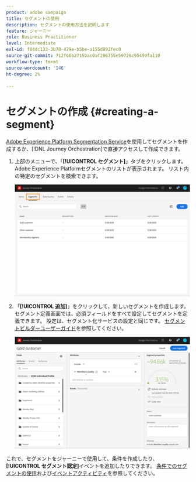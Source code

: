 ```yaml
---
product: adobe campaign
title: セグメントの使用
description: セグメントの使用方法を説明します
feature: ジャーニー
role: Business Practitioner
level: Intermediate
exl-id: f84dc133-3b70-479e-b5be-a155d892fec0
source-git-commit: 712f66b2715bac0af206755e59728c95499fa110
workflow-type: tm+mt
source-wordcount: '146'
ht-degree: 2%

---
```


# セグメントの作成 {#creating-a-segment}

[Adobe Experience Platform Segmentation Service](https://docs.adobe.com/content/help/en/experience-platform/segmentation/home.html)を使用してセグメントを作成するか、[!DNL Journey Orchestration]で直接アクセスして作成できます。

1. 上部のメニューで、「**[!UICONTROL セグメント]**」タブをクリックします。 Adobe Experience Platformセグメントのリストが表示されます。 リスト内の特定のセグメントを検索できます。

   ![](../assets/segment1.png)

1. 「**[!UICONTROL 追加]**」をクリックして、新しいセグメントを作成します。 セグメント定義画面では、必須フィールドをすべて設定してセグメントを定義できます。 設定は、セグメント化サービスの設定と同じです。 [セグメントビルダーユーザーガイド](https://docs.adobe.com/content/help/en/experience-platform/segmentation/ui/overview.html)を参照してください。

   ![](../assets/segment2.png)

これで、セグメントをジャーニーで使用して、条件を作成したり、**[!UICONTROL セグメント認定]**&#x200B;イベントを追加したりできます。 [条件でのセグメントの使用](../segment/using-a-segment.md)および[イベントアクティビティ](../building-journeys/segment-qualification-events.md)を参照してください。

